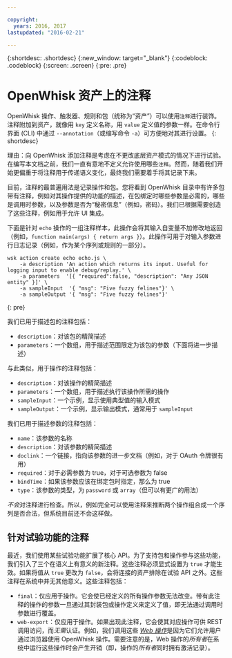 ```yaml
---

copyright:
  years: 2016, 2017
lastupdated: "2016-02-21"

---
```


{:shortdesc: .shortdesc}
{:new_window: target="_blank"}
{:codeblock: .codeblock}
{:screen: .screen}
{:pre: .pre}

# OpenWhisk 资产上的注释

OpenWhisk 操作、触发器、规则和包（统称为“资产”）可以使用`注释`进行装饰。注释附加到资产，就像用 `key` 定义名称，用 `value` 定义值的参数一样。在命令行界面 (CLI) 中通过 `--annotation`（或缩写命令 `-a`）可方便地对其进行设置。
{: shortdesc}

理由：向 OpenWhisk 添加注释是考虑在不更改底层资产模式的情况下进行试验。在编写本文档之前，我们一直有意地不定义允许使用哪些`注释`。然而，随着我们开始更偏重于将注释用于传递语义变化，最终我们需要着手将其记录下来。

目前，注释的最普遍用法是记录操作和包。您将看到 OpenWhisk 目录中有许多包带有注释，例如对其操作提供的功能的描述，在包绑定时哪些参数是必需的，哪些是调用时参数，以及参数是否为“秘密信息”（例如，密码）。我们已根据需要创造了这些注释，例如用于允许 UI 集成。

下面是针对 `echo` 操作的一组注释样本，此操作会将其输入自变量不加修改地返回（例如，`function main(args) { return args }`）。此操作可用于对输入参数进行日志记录（例如，作为某个序列或规则的一部分）。

```
wsk action create echo echo.js \
    -a description 'An action which returns its input. Useful for logging input to enable debug/replay.' \
    -a parameters  '[{ "required":false, "description": "Any JSON entity" }]' \
    -a sampleInput  '{ "msg": "Five fuzzy felines"}' \
    -a sampleOutput '{ "msg": "Five fuzzy felines"}'
```
{: pre}

我们已用于描述包的注释包括：

- `description`：对该包的精简描述
- `parameters`：一个数组，用于描述范围限定为该包的参数（下面将进一步描述）

与此类似，用于操作的注释包括： 

- `description`：对该操作的精简描述
- `parameters`：一个数组，用于描述执行该操作所需的操作
- `sampleInput`：一个示例，显示使用典型值的输入模式
- `sampleOutput`：一个示例，显示输出模式，通常用于 `sampleInput`

我们已用于描述参数的注释包括：

- `name`：该参数的名称
- `description`：对该参数的精简描述
- `doclink`：一个链接，指向该参数的进一步文档（例如，对于 OAuth 令牌很有用） 
- `required`：对于必需参数为 true，对于可选参数为 false
- `bindTime`：如果该参数应该在绑定包时指定，那么为 true
- `type`：该参数的类型，为 `password` 或 `array`（但可以有更广的用法）

*不会*对注释进行检查。所以，例如完全可以使用注释来推断两个操作组合成一个序列是否合法，但系统目前还不会这样做。

## 针对试验功能的注释

最近，我们使用某些试验功能扩展了核心 API。为了支持包和操作参与这些功能，我们引入了三个在语义上有意义的新注释。这些注释必须显式设置为 `true` 才能生效。如果将值从 `true` 更改为 `false`，会将连接的资产排除在试验 API 之外。这些注释在系统中并无其他意义。这些注释包括：

- `final`：仅应用于操作。它会使已经定义的所有操作参数无法改变。带有此注释的操作的参数一旦通过其封装包或操作定义来定义了值，即无法通过调用时参数进行覆盖。
- `web-export`：仅应用于操作。如果出现此注释，它会使其对应操作可供 REST 调用访问，而*无需*认证。例如，我们调用这些 [*Web 操作*](openwhisk_webactions.html)是因为它们允许用户通过浏览器使用 OpenWhisk 操作。需要注意的是，Web 操作的*所有者*在系统中运行这些操作时会产生开销（即，操作的*所有者*同时拥有激活记录）。

